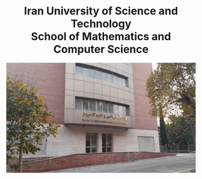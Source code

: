 <div align="center">
  <h1>
    Iran University of Science and Technology
    <br>
    School of Mathematics and Computer Science
  </h1>

  <img src="images/school.jpg"/>
</div>

